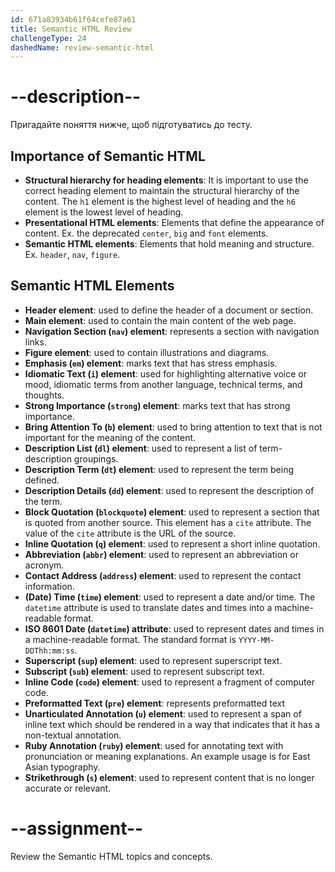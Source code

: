 ```yaml
---
id: 671a83934b61f64cefe87a61
title: Semantic HTML Review
challengeType: 24
dashedName: review-semantic-html
---
```


# --description--

Пригадайте поняття нижче, щоб підготуватись до тесту.

## Importance of Semantic HTML

- **Structural hierarchy for heading elements**: It is important to use the correct heading element to maintain the structural hierarchy of the content. The `h1` element is the highest level of heading and the `h6` element is the lowest level of heading.
- **Presentational HTML elements**: Elements that define the appearance of content. Ex. the deprecated `center`, `big` and `font` elements.
- **Semantic HTML elements**: Elements that hold meaning and structure. Ex. `header`, `nav`, `figure`.

## Semantic HTML Elements

- **Header element**: used to define the header of a document or section.
- **Main element**: used to contain the main content of the web page.
- **Navigation Section (`nav`) element**: represents a section with navigation links.
- **Figure element**: used to contain illustrations and diagrams.
- **Emphasis (`em`) element**: marks text that has stress emphasis.
- **Idiomatic Text (`i`) element**: used for highlighting alternative voice or mood, idiomatic terms from another language, technical terms, and thoughts.
- **Strong Importance (`strong`) element**: marks text that has strong importance.
- **Bring Attention To (`b`) element**: used to bring attention to text that is not important for the meaning of the content.
- **Description List (`dl`) element**: used to represent a list of term-description groupings.
- **Description Term (`dt`) element**: used to represent the term being defined.
- **Description Details (`dd`) element**: used to represent the description of the term.
- **Block Quotation (`blockquote`) element**: used to represent a section that is quoted from another source. This element has a `cite` attribute. The value of the `cite` attribute is the URL of the source.
- **Inline Quotation (`q`) element**: used to represent a short inline quotation.
- **Abbreviation (`abbr`) element**: used to represent an abbreviation or acronym.
- **Contact Address (`address`) element**: used to represent the contact information.
- **(Date) Time (`time`) element**: used to represent a date and/or time. The `datetime` attribute is used to translate dates and times into a machine-readable format.
- **ISO 8601 Date (`datetime`) attribute**: used to represent dates and times in a machine-readable format. The standard format is `YYYY-MM-DDThh:mm:ss`.
- **Superscript (`sup`) element**: used to represent superscript text.
- **Subscript (`sub`) element**: used to represent subscript text.
- **Inline Code (`code`) element**: used to represent a fragment of computer code.
- **Preformatted Text (`pre`) element**: represents preformatted text
- **Unarticulated Annotation (`u`) element**: used to represent a span of inline text which should be rendered in a way that indicates that it has a non-textual annotation.
- **Ruby Annotation (`ruby`) element**: used for annotating text with pronunciation or meaning explanations. An example usage is for East Asian typography.
- **Strikethrough (`s`) element**: used to represent content that is no longer accurate or relevant.

# --assignment--

Review the Semantic HTML topics and concepts.
